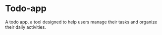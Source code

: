 # Todo-app
A todo app, a tool designed to help users manage their tasks and organize their daily activities.
